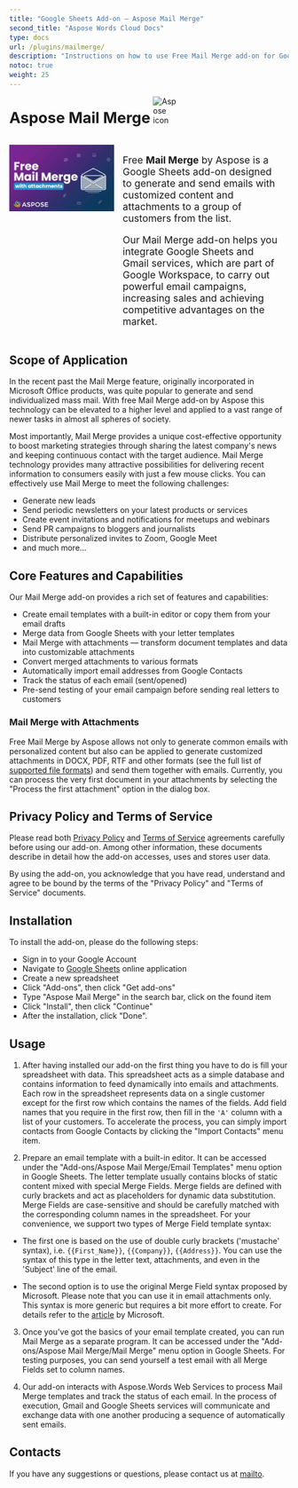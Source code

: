 ```yaml
---
title: "Google Sheets Add-on — Aspose Mail Merge"
second_title: "Aspose Words Cloud Docs"
type: docs
url: /plugins/mailmerge/
description: "Instructions on how to use Free Mail Merge add-on for Google Workspace"
notoc: true
weight: 25
---
```


<div style="margin-bottom: 2rem;">
    <div style="display: inline-block;font-size: 1.7rem;font-weight: bold;">Aspose Mail Merge</div><img src="https://www.aspose.cloud/templates/asposeapp/images/products/logo/aspose_mailmerge-120.png" style="height: 3rem;width: 3rem;margin-left: 0.3rem;display: inline-block;" alt="Aspose icon"> 
</div>

<div style="display: flex;">
    <img src="AsposeMailMergeBanner.gif" alt="Aspose Mail Merge Banner" style="height: 120px;">
    <div style="padding: 0 1rem;font-size: 1.1rem;">
        <p>Free <strong>Mail Merge</strong> by Aspose is a Google Sheets add-on designed to generate and send emails with customized content and attachments to a group of customers from the list.</p><p>Our Mail Merge add-on helps you integrate Google Sheets and Gmail services, which are part of Google Workspace, to carry out powerful email campaigns, increasing sales and achieving competitive advantages on the market.</p>
    </div>
</div>

## Scope of Application

In the recent past the Mail Merge feature, originally incorporated in Microsoft Office products, was quite popular to generate and send individualized mass mail. With free Mail Merge add-on by Aspose this technology can be elevated to a higher level and applied to a vast range of newer tasks in almost all spheres of society.

Most importantly, Mail Merge provides a unique cost-effective opportunity to boost marketing strategies through sharing the latest company's news and keeping continuous contact with the target audience. Mail Merge technology provides many attractive possibilities for delivering recent information to consumers easily with just a few mouse clicks. You can effectively use Mail Merge to meet the following challenges:

* Generate new leads
* Send periodic newsletters on your latest products or services
* Create event invitations and notifications for meetups and webinars
* Send PR campaigns to bloggers and journalists
* Distribute personalized invites to Zoom, Google Meet
* and much more...

## Core Features and Capabilities

Our Mail Merge add-on provides a rich set of features and capabilities:

* Create email templates with a built-in editor or copy them from your email drafts
* Merge data from Google Sheets with your letter templates
* Mail Merge with attachments — transform document templates and data into customizable attachments
* Convert merged attachments to various formats
* Automatically import email addresses from Google Contacts
* Track the status of each email (sent/opened)
* Pre-send testing of your email campaign before sending real letters to customers

### Mail Merge with Attachments

Free Mail Merge by Aspose allows not only to generate common emails with personalized content but also can be applied to generate customized attachments in DOCX, PDF, RTF and other formats (see the full list of [supported file formats](https://docs.aspose.cloud/words/getting-started/supported-file-formats/)) and send them together with emails. Currently, you can process the very first document in your attachments by selecting the "Process the first attachment" option in the dialog box.

## Privacy Policy and Terms of Service

Please read both [Privacy Policy](https://about.aspose.cloud/legal/privacy-policy) and [Terms of Service](https://about.aspose.cloud/legal/tos) agreements carefully before using our add-on. Among other information, these documents describe in detail how the add-on accesses, uses and stores user data.

By using the add-on, you acknowledge that you have read, understand and agree to be bound by the terms of the "Privacy Policy" and "Terms of Service" documents.

## Installation

To install the add-on, please do the following steps:

* Sign in to your Google Account
* Navigate to [Google Sheets](https://docs.google.com/spreadsheets/) online application
* Create a new spreadsheet
* Click "Add-ons", then click "Get add-ons"
* Type "Aspose Mail Merge" in the search bar, click on the found item
* Click "Install", then click "Continue"
* After the installation, click "Done".

## Usage

1. After having installed our add-on the first thing you have to do is fill your spreadsheet with data. This spreadsheet acts as a simple database and contains information to feed dynamically into emails and attachments. Each row in the spreadsheet represents data on a single customer except for the first row which contains the names of the fields. Add field names that you require in the first row, then fill in the `'A'` column with a list of your customers. To accelerate the process, you can simply import contacts from Google Contacts by clicking the "Import Contacts" menu item.

2. Prepare an email template with a built-in editor. It can be accessed under the "Add-ons/Aspose Mail Merge/Email Templates" menu option in Google Sheets. The letter template usually contains blocks of static content mixed with special Merge Fields. Merge fields are defined with curly brackets and act as placeholders for dynamic data substitution. Merge Fields are case-sensitive and should be carefully matched with the corresponding column names in the spreadsheet. For your convenience, we support two types of Merge Field template syntax:

* The first one is based on the use of double curly brackets ('mustache' syntax), i.e. `{{First_Name}}`, `{{Company}}`, `{{Address}}`. You can use the syntax of this type in the letter text, attachments, and even in the 'Subject' line of the email.

* The second option is to use the original Merge Field syntax proposed by Microsoft. Please note that you can use it in email attachments only. This syntax is more generic but requires a bit more effort to create. For details refer to the [article](https://support.microsoft.com/en-us/office/insert-mail-merge-fields-9a1ab5e3-2d7a-420d-8d7e-7cc26f26acff) by Microsoft.

3. Once you've got the basics of your email template created, you can run Mail Merge as a separate program. It can be accessed under the "Add-ons/Aspose Mail Merge/Mail Merge" menu option in Google Sheets. For testing purposes, you can send yourself a test email with all Merge Fields set to column names.

4. Our add-on interacts with Aspose.Words Web Services to process Mail Merge templates and track the status of each email. In the process of execution, Gmail and Google Sheets services will communicate and exchange data with one another producing a sequence of automatically sent emails. 

## Contacts

If you have any suggestions or questions, please contact us at [mailto](mailto:marketplace@aspose.cloud).
